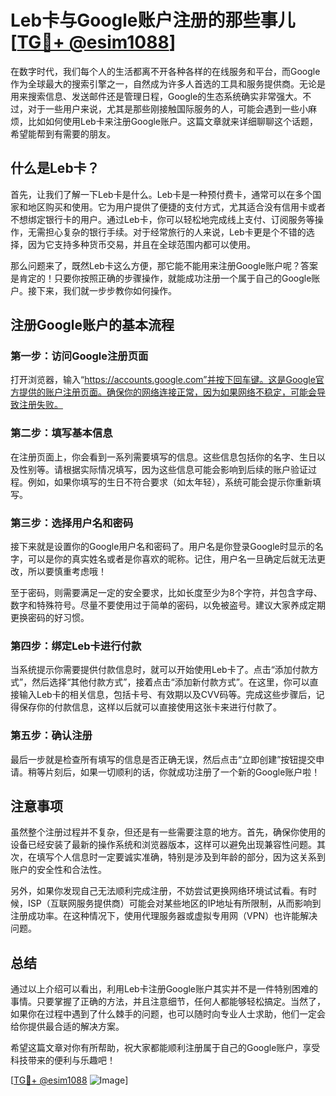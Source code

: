 # Leb卡与Google账户注册的那些事儿[[TG💪+ @esim1088](https://t.me/s/esim1088)]

在数字时代，我们每个人的生活都离不开各种各样的在线服务和平台，而Google作为全球最大的搜索引擎之一，自然成为许多人首选的工具和服务提供商。无论是用来搜索信息、发送邮件还是管理日程，Google的生态系统确实非常强大。不过，对于一些用户来说，尤其是那些刚接触国际服务的人，可能会遇到一些小麻烦，比如如何使用Leb卡来注册Google账户。这篇文章就来详细聊聊这个话题，希望能帮到有需要的朋友。

## 什么是Leb卡？

首先，让我们了解一下Leb卡是什么。Leb卡是一种预付费卡，通常可以在多个国家和地区购买和使用。它为用户提供了便捷的支付方式，尤其适合没有信用卡或者不想绑定银行卡的用户。通过Leb卡，你可以轻松地完成线上支付、订阅服务等操作，无需担心复杂的银行手续。对于经常旅行的人来说，Leb卡更是个不错的选择，因为它支持多种货币交易，并且在全球范围内都可以使用。

那么问题来了，既然Leb卡这么方便，那它能不能用来注册Google账户呢？答案是肯定的！只要你按照正确的步骤操作，就能成功注册一个属于自己的Google账户。接下来，我们就一步步教你如何操作。

## 注册Google账户的基本流程

### 第一步：访问Google注册页面

打开浏览器，输入“https://accounts.google.com”并按下回车键。这是Google官方提供的账户注册页面。确保你的网络连接正常，因为如果网络不稳定，可能会导致注册失败。

### 第二步：填写基本信息

在注册页面上，你会看到一系列需要填写的信息。这些信息包括你的名字、生日以及性别等。请根据实际情况填写，因为这些信息可能会影响到后续的账户验证过程。例如，如果你填写的生日不符合要求（如太年轻），系统可能会提示你重新填写。

### 第三步：选择用户名和密码

接下来就是设置你的Google用户名和密码了。用户名是你登录Google时显示的名字，可以是你的真实姓名或者是你喜欢的昵称。记住，用户名一旦确定后就无法更改，所以要慎重考虑哦！

至于密码，则需要满足一定的安全要求，比如长度至少为8个字符，并包含字母、数字和特殊符号。尽量不要使用过于简单的密码，以免被盗号。建议大家养成定期更换密码的好习惯。

### 第四步：绑定Leb卡进行付款

当系统提示你需要提供付款信息时，就可以开始使用Leb卡了。点击“添加付款方式”，然后选择“其他付款方式”，接着点击“添加新付款方式”。在这里，你可以直接输入Leb卡的相关信息，包括卡号、有效期以及CVV码等。完成这些步骤后，记得保存你的付款信息，这样以后就可以直接使用这张卡来进行付款了。

### 第五步：确认注册

最后一步就是检查所有填写的信息是否正确无误，然后点击“立即创建”按钮提交申请。稍等片刻后，如果一切顺利的话，你就成功注册了一个新的Google账户啦！

## 注意事项

虽然整个注册过程并不复杂，但还是有一些需要注意的地方。首先，确保你使用的设备已经安装了最新的操作系统和浏览器版本，这样可以避免出现兼容性问题。其次，在填写个人信息时一定要诚实准确，特别是涉及到年龄的部分，因为这关系到账户的安全性和合法性。

另外，如果你发现自己无法顺利完成注册，不妨尝试更换网络环境试试看。有时候，ISP（互联网服务提供商）可能会对某些地区的IP地址有所限制，从而影响到注册成功率。在这种情况下，使用代理服务器或虚拟专用网（VPN）也许能解决问题。

## 总结

通过以上介绍可以看出，利用Leb卡注册Google账户其实并不是一件特别困难的事情。只要掌握了正确的方法，并且注意细节，任何人都能够轻松搞定。当然了，如果你在过程中遇到了什么棘手的问题，也可以随时向专业人士求助，他们一定会给你提供最合适的解决方案。

希望这篇文章对你有所帮助，祝大家都能顺利注册属于自己的Google账户，享受科技带来的便利与乐趣吧！

[[TG💪+ @esim1088](https://t.me/s/esim1088) ![Image](https://i.postimg.cc/4NQfJmqS/Snipaste-2025-05-13-00-14-12.png)]